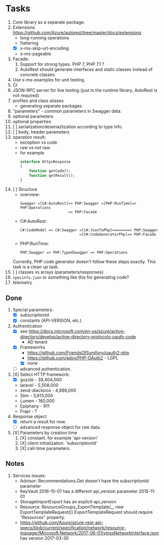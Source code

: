 # Tasks

1. Core library as a separate package.
1. Extensions https://github.com/Azure/autorest/tree/master/docs/extensions
   - long-running operations
   - flattering
   - [X] x-ms-skip-url-encoding
   - x-ms-pageable
1. Facade:
    1. Support for strong types. PHP 7, PHP 7.1 ?
    1. AutoRest should generate interfaces and static  classes instead of concrete classes.
1. Use x-ms-examples for unit testing.
1. CI
1. JSON-RPC server for live testing (just in the runtime library, AutoRest is not required)
1. profiles and class aliases
   - generating separate packages.
1. "parameters" - common parameters in Swagger data.
1. optional parameters
1. optional properties
1. [ ] serialization/deseriazlization according to type info.
1. [ ] body, header parameters
1. operation result:
   - exception vs code
   - raw vs not raw
   - for example
     ```php
     interface HttpsResponse
     {
         function getCode();
         function getResult();
     }
     ```
1. [ ] Structure
    - overview:
      ```
      Swagger =[C#:AutoRest]=> PHP:Swagger =[PHP:RunTime]=> PHP:Operations
                            => PHP:Facade
      ```
    - C#:AutoRest:
      ```
      C#:CodeModel => C#:Swagger =[C#:JsonToPhp]========> PHP:Swagger
                                 =[C#:CodeGeneratorPhp]=> PHP:Facade
      ```
    - PHP:RunTime:
      ```
      PHP:Swagger => PHP:TypedSwagger => PHP:Operations
      ```
    Currently, PHP code generator doesn't follow these steps exactly. This task is a clean up task.
1. [ ] classes vs arrays (parameters/responses)
1. `specinfo.json` or something like this for generating code?
1. telemetry

## Done

1. Special parameters:
   - [X] subscriptionId
   - [X] constants (API-VERSION, etc.)
1. Authentication
   - [X] see https://docs.microsoft.com/en-us/azure/active-directory/develop/active-directory-protocols-oauth-code
     - AD tenant
   - [X] Frameworks
     - https://github.com/FriendsOfSymfony/oauth2-php
     - https://github.com/adoy/PHP-OAuth2 - LGPL
     - [X] none
   - [ ] advanced authentication.
1. [X] Select HTTP framework:
   - [X] guzzle - 39,404,000
   - laravel - 5,508,000
   - zend-diactoros - 4,986,000
   - Slim - 3,613,000
   - Lumen -  160,000
   - Epiphany - 911
   - Frapi - ?
1. Response object
   - [X] return a result for now.
   - [ ] advanced response object for raw data.
1. [X] Parameters by creation time
   1. [X] constant. for example 'api-version'
   2. [X] client initialization. 'subscriptionId'
   3. [X] call-time parameters.

## Notes

1. Services issues:
    - Advisor: Recommendations.Get doesn't have the subscriptionId parameter
    - KeyVault 2016-10-01 has a different api_version parameter 2015-11-01
    - StorageImportExport has an explicit api_version
    - Resource: ResourceGroups_ExportTemplate(_, new ExportTemplateRequest())
      ExportTemplateRequest should require "Resources" property.
    - https://github.com/Azure/azure-rest-api-specs/blob/current/specification/network/resource-manager/Microsoft.Network/2017-06-01/vmssNetworkInterface.json has version 2017-03-30